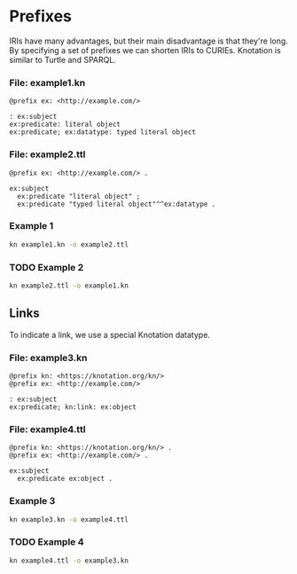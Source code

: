 # Prefixes

IRIs have many advantages, but their main disadvantage is that they're long. By specifying a set of prefixes we can shorten IRIs to CURIEs. Knotation is similar to Turtle and SPARQL.

### File: example1.kn

```kn
@prefix ex: <http://example.com/>

: ex:subject
ex:predicate: literal object
ex:predicate; ex:datatype: typed literal object
```

### File: example2.ttl

```ttl
@prefix ex: <http://example.com/> .

ex:subject
  ex:predicate "literal object" ;
  ex:predicate "typed literal object"^^ex:datatype .

```

### Example 1

```sh
kn example1.kn -o example2.ttl
```

### TODO Example 2

```sh
kn example2.ttl -o example1.kn
```

## Links

To indicate a link, we use a special Knotation datatype.

### File: example3.kn

```kn
@prefix kn: <https://knotation.org/kn/>
@prefix ex: <http://example.com/>

: ex:subject
ex:predicate; kn:link: ex:object
```

### File: example4.ttl

```ttl
@prefix kn: <https://knotation.org/kn/> .
@prefix ex: <http://example.com/> .

ex:subject
  ex:predicate ex:object .

```

### Example 3

```sh
kn example3.kn -o example4.ttl
```

### TODO Example 4

```sh
kn example4.ttl -o example3.kn
```
